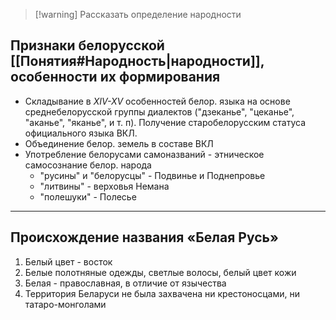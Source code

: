 > [!warning] Рассказать определение народности

## Признаки белорусской [[Понятия#Народность|народности]], особенности их формирования
- Складывание в *XIV-XV* особенностей белор. языка на основе среднебелорусской группы диалектов ("дзеканье", "цеканье", "аканье", "яканье", и т. п). Получение старобелорусским статуса официального языка ВКЛ.
- Объединение белор. земель в составе ВКЛ
- Употребление белорусами самоназваний - этническое самосознание белор. народа
	- "русины" и "белорусцы" - Подвинье и Поднепровье
	- "литвины" - верховья Немана
	- "полешуки" - Полесье

---

## Происхождение названия «Белая Русь»
1. Белый цвет - восток
2. Белые полотняные одежды, светлые волосы, белый цвет кожи
3. Белая - православная, в отличие от язычества
4. Территория Беларуси не была захвачена ни крестоносцами, ни татаро-монголами

